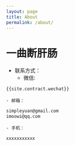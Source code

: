 ```yaml
---
layout: page
title: About
permalink: /about/
---
```


# 一曲断肝肠

- 联系方式：
	- 微信: 
```bash
{{site.contract.wechat}} 
```
	- 邮箱：
```bash			
simpleyuan@gmail.com  
imoowi@qq.com
```
	- 手机：
```bash
xxxxxxxxxxx
```